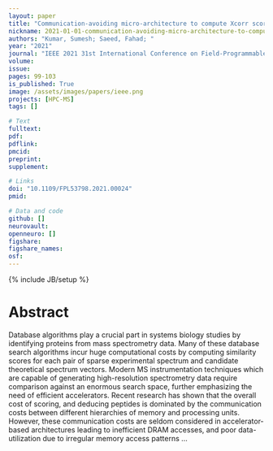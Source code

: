 ```yaml
---
layout: paper
title: "Communication-avoiding micro-architecture to compute Xcorr scores for peptide identification"
nickname: 2021-01-01-communication-avoiding-micro-architecture-to-compute-xcorr-scores-for-peptide-identification
authors: "Kumar, Sumesh; Saeed, Fahad; "
year: "2021"
journal: "IEEE 2021 31st International Conference on Field-Programmable Logic and Applications (FPL)"
volume: 
issue:
pages: 99-103
is_published: True
image: /assets/images/papers/ieee.png
projects: [HPC-MS]
tags: []

# Text
fulltext:
pdf:
pdflink:
pmcid:
preprint: 
supplement:

# Links
doi: "10.1109/FPL53798.2021.00024"
pmid:

# Data and code
github: []
neurovault:
openneuro: []
figshare:
figshare_names:
osf:
---
```

{% include JB/setup %}

# Abstract

Database algorithms play a crucial part in systems biology studies by identifying proteins from mass spectrometry data. Many of these database search algorithms incur huge computational costs by computing similarity scores for each pair of sparse experimental spectrum and candidate theoretical spectrum vectors. Modern MS instrumentation techniques which are capable of generating high-resolution spectrometry data require comparison against an enormous search space, further emphasizing the need of efficient accelerators. Recent research has shown that the overall cost of scoring, and deducing peptides is dominated by the communication costs between different hierarchies of memory and processing units. However, these communication costs are seldom considered in accelerator-based architectures leading to inefficient DRAM accesses, and poor data-utilization due to irregular memory access patterns …
